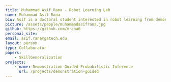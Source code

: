 ```yaml
---
title: Muhammad Asif Rana - Robot Learning Lab
name: Muhammad Asif Rana
bio: Asif is a doctoral student interested in robot learning from demonstration, motion planning and controls. Before joining the PhD program at Georgia Tech, Asif did his MS in Electrical and Computer Engineering  from the same institute in 2015 and his BS in Electrical Engineering from Lahore University of Management Sciences in 2012.
picture: /assets/people/muhammadasifrana.jpg
github: https://github.com/mrana6
personal_site: 
email: asif.rana@gatech.edu
layout: person
type: Collaborator
papers:
    - SkillGeneralization
projects: 
    - name: Demonstration-Guided Probabilistic Inference
      url: /projects/demonstration-guided
---
```

